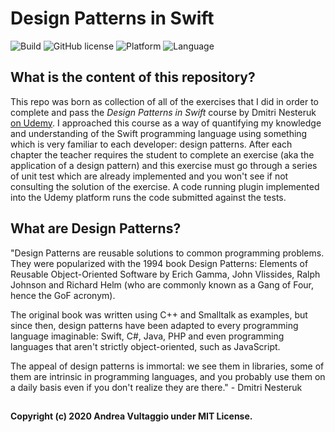 # Design Patterns in Swift
![Build](https://img.shields.io/badge/build-passed-brightgreen.svg)
![GitHub license](https://img.shields.io/badge/license-MIT-yellowgreen.svg)
![Platform](https://img.shields.io/badge/platform-macOS%20%7C%20linux%20%7C%20WSL%202.0-blue)
![Language](https://img.shields.io/badge/language-Swift-orange.svg)

## What is the content of this repository?
This repo was born as collection of all of the exercises that I did in order to complete and pass the _Design Patterns in Swift_ course by  Dmitri Nesteruk [on Udemy](https://www.udemy.com/course/design-patterns-swift/). I approached this course as a way of quantifying my knowledge and understanding of the Swift programming language using something which is very familiar to each developer: design patterns.
After each chapter the teacher requires the student to complete an exercise (aka the application of a design pattern) and this exercise must go through a series of unit test which are already implemented and you won't see if not consulting the solution of the exercise. A code running plugin implemented into the Udemy platform runs the code submitted against the tests.

## What are Design Patterns?
"Design Patterns are reusable solutions to common programming problems. They were popularized with the 1994 book Design Patterns: Elements of Reusable Object-Oriented Software by Erich Gamma, John Vlissides, Ralph Johnson and Richard Helm (who are commonly known as a Gang of Four, hence the GoF acronym).

The original book was written using C++ and Smalltalk as examples, but since then, design patterns have been adapted to every programming language imaginable: Swift, C#, Java, PHP and even programming languages that aren't strictly object-oriented, such as JavaScript.

The appeal of design patterns is immortal: we see them in libraries, some of them are intrinsic in programming languages, and you probably use them on a daily basis even if you don't realize they are there." - Dmitri Nesteruk


## 
**Copyright (c) 2020 Andrea Vultaggio under MIT License.**
